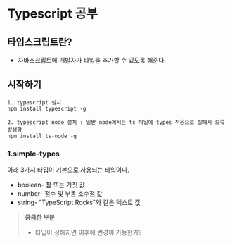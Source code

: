 # Typescript 공부

## 타입스크립트란?

- 자바스크립트에 개발자가 타입을 추가할 수 있도록 해준다.

## 시작하기

```shell
1. typescript 설치
npm install typescript -g

2. typescript node 설치 : 일반 node에서는 ts 파일에 types 적용으로 실해시 오류 발생함
npm install ts-node -g
```

### 1.simple-types

아래 3가지 타입이 기본으로 사용되는 타입이다.

- boolean- 참 또는 거짓 값
- number- 정수 및 부동 소수점 값
- string- "TypeScript Rocks"와 같은 텍스트 값

> **궁금한 부분**
>
> - 타입이 정해지면 이후에 변경이 가능한가?
